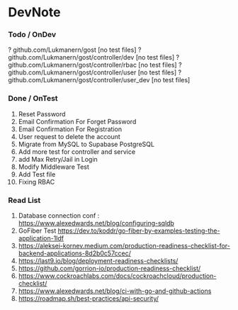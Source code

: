 # DevNote

### Todo / OnDev

? github.com/Lukmanern/gost [no test files]
? github.com/Lukmanern/gost/controller/dev [no test files]
? github.com/Lukmanern/gost/controller/rbac [no test files]
? github.com/Lukmanern/gost/controller/user [no test files]
? github.com/Lukmanern/gost/controller/user_dev [no test files]

### Done / OnTest

1. Reset Password
2. Email Confirmation For Forget Password
3. Email Confirmation For Registration
4. User request to delete the account
5. Migrate from MySQL to Supabase PostgreSQL
6. Add more test for controller and service
7. add Max Retry/Jail in Login
8. Modify Middleware Test
9. Add Test file
10. Fixing RBAC

### Read List

1. Database connection conf : https://www.alexedwards.net/blog/configuring-sqldb
2. GoFiber Test https://dev.to/koddr/go-fiber-by-examples-testing-the-application-1ldf
3. https://aleksei-kornev.medium.com/production-readiness-checklist-for-backend-applications-8d2b0c57ccec/
4. https://last9.io/blog/deployment-readiness-checklists/
5. https://github.com/gorrion-io/production-readiness-checklist/
6. https://www.cockroachlabs.com/docs/cockroachcloud/production-checklist/
7. https://www.alexedwards.net/blog/ci-with-go-and-github-actions
8. https://roadmap.sh/best-practices/api-security/
